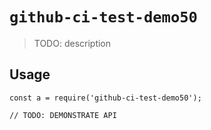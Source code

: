 
# `github-ci-test-demo50`

> TODO: description

## Usage

```
const a = require('github-ci-test-demo50');

// TODO: DEMONSTRATE API
```

